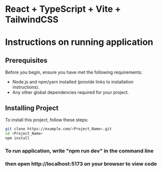 # React + TypeScript + Vite + TailwindCSS
# Instructions on running application

## Prerequisites

Before you begin, ensure you have met the following requirements:

- Node.js and npm/yarn installed (provide links to installation instructions).
- Any other global dependencies required for your project.

## Installing Project

To install this project, follow these steps:

```bash
git clone https://example.com/<Project_Name>.git
cd <Project_Name>
npm install
```
### To run application, write "npm run dev" in the command line
### then open http://localhost:5173 on your browser to view code



